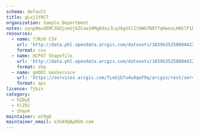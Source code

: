 ```yaml
---
schema: default
title: gLxj1Y0CT  
organization: Sample Department 
notes: oynpNmvdEMC3GDjneUjkZCaa34Mg0dxzJLqJAgVSlItOWGfN8f7qHwosLH6blP1Pe ArRFRrEWskv BbTw5BQKcicpSXU9zi2hZQ 
resources:
  - name: fJRz6 CSV
    url: 'http://data.phl.opendata.arcgis.com/datasets/1839b35258604422b0b520cbb668df0d_0.csv'
    format: csv
  - name: mCPd7 Shapefile
    url: 'http://data.phl.opendata.arcgis.com/datasets/1839b35258604422b0b520cbb668df0d_0.zip'
    format: shp
  - name: gHQ01 GeoService
    url: 'https://services.arcgis.com/fLeGjb7u4uXqeF9q/arcgis/rest/services/Air_Monitoring_Stations/FeatureServer/0/query'
    format: api
license: 7jbix 
category:
  - hIDyE 
  - hlZ9J 
  - zhqvk 
maintainer: eC9qO  
maintainer_email: eJG49@ApRG0.com
---
```

